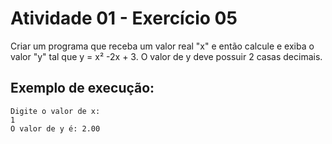 # Atividade 01 - Exercício 05

Criar um programa que receba um valor real "x" e então calcule e exiba o valor "y" tal que y = x² -2x + 3. O valor de y deve possuir 2 casas decimais. 

## Exemplo de execução:

```
Digite o valor de x:
1
O valor de y é: 2.00
```

